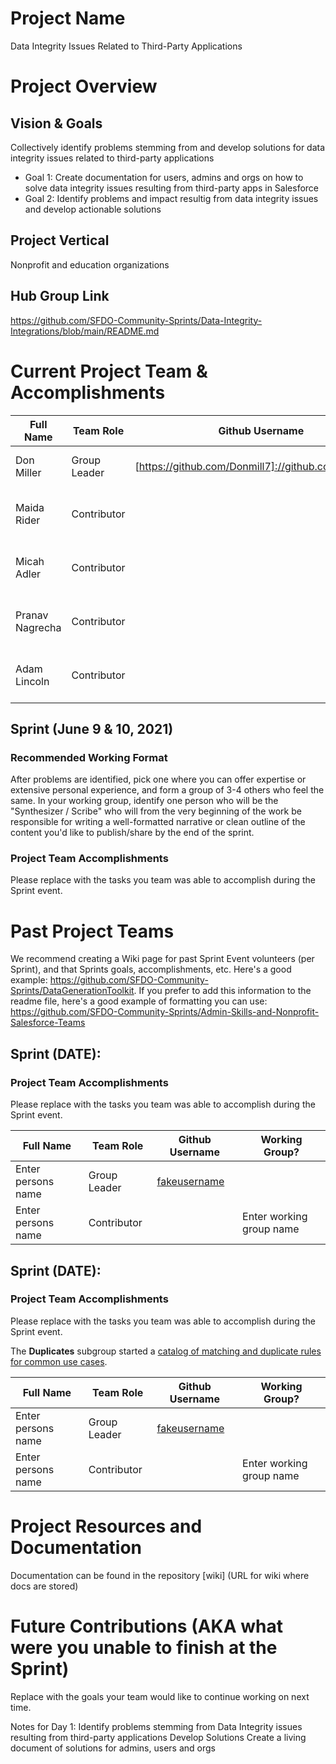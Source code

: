# Project Name
Data Integrity Issues Related to Third-Party Applications

# Project Overview
## Vision & Goals
Collectively identify problems stemming from and develop solutions for data integrity issues related to third-party applications
* Goal 1: Create documentation for users, admins and orgs on how to solve data integrity issues resulting from third-party apps in Salesforce
* Goal 2: Identify problems and impact resultig from data integrity issues and develop actionable solutions

## Project Vertical
Nonprofit and education organizations

## Hub Group Link
https://github.com/SFDO-Community-Sprints/Data-Integrity-Integrations/blob/main/README.md

# Current Project Team & Accomplishments

Full Name            | Team Role     | Github Username                                    | Working Group? 
------------         | ------------- | -------------                                      |-------------   
Don Miller   | Group Leader  | [https://github.com/Donmill7]://github.com/Donmill7)    | Data Integrity Integrations
Maida Rider   | Contributor   |                                                    | Data Integrity Integrations: Duplicates
Micah Adler   | Contributor   |                                                    | Data Integrity Integrations: Duplicates
Pranav Nagrecha   | Contributor   |                                                    | Data Integrity Integrations: Duplicates
Adam Lincoln   | Contributor   |                                                    | Data Integrity Integrations: Duplicates

## Sprint (June 9 & 10, 2021)

### Recommended Working Format

After problems are identified, pick one where you can offer expertise or extensive personal experience, and form a group of 3-4 others who feel the same. In your working group, identify one person who will be the "Synthesizer / Scribe" who will from the very beginning of the work be responsible for writing a well-formatted narrative or clean outline of the content you'd like to publish/share by the end of the sprint. 

### Project Team Accomplishments
Please replace with the tasks you team was able to accomplish during the Sprint event.

# Past Project Teams
We recommend creating a Wiki page for past Sprint Event volunteers (per Sprint), and that Sprints goals, accomplishments, etc. Here's a good example: https://github.com/SFDO-Community-Sprints/DataGenerationToolkit. If you prefer to add this information to the readme file, here's a good example of formatting you can use: https://github.com/SFDO-Community-Sprints/Admin-Skills-and-Nonprofit-Salesforce-Teams

## Sprint (DATE):

### Project Team Accomplishments
Please replace with the tasks you team was able to accomplish during the Sprint event.

Full Name            | Team Role     | Github Username                                    | Working Group? 
------------         | ------------- | -------------                                      |-------------   
Enter persons name   | Group Leader  | [fakeusername](https://github.com/fakeusername)    | 
Enter persons name   | Contributor   |                                                    | Enter working group name

## Sprint (DATE):

### Project Team Accomplishments
Please replace with the tasks you team was able to accomplish during the Sprint event.

The __Duplicates__ subgroup started a [catalog of matching and duplicate rules for common use cases](docs/SampleDuplicateRules.md).


Full Name            | Team Role     | Github Username                                    | Working Group? 
------------         | ------------- | -------------                                      |-------------   
Enter persons name   | Group Leader  | [fakeusername](https://github.com/fakeusername)    | 
Enter persons name   | Contributor   |                                                    | Enter working group name


# Project Resources and Documentation
Documentation can be found in the repository [wiki] (URL for wiki where docs are stored)

# Future Contributions (AKA what were you unable to finish at the Sprint)
Replace with the goals your team would like to continue working on next time.
  
Notes for Day 1:
Identify problems stemming from Data Integrity issues resulting from third-party applications
Develop Solutions
Create a living document of solutions for admins, users and orgs  

